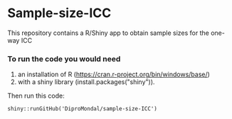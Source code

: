 # Sample-size-ICC
 This repository contains a R/Shiny app to obtain sample sizes for the one-way ICC

### To run the code you would need 
 1. an installation of R (https://cran.r-project.org/bin/windows/base/)
 2. with a shiny library (install.packages("shiny")).

Then run this code:
```
shiny::runGitHub('DiproMondal/sample-size-ICC')
```
